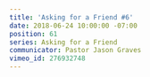 ```yaml
---
title: 'Asking for a Friend #6'
date: 2018-06-24 10:00:00 -07:00
position: 61
series: Asking for a Friend
communicator: Pastor Jason Graves
vimeo_id: 276932748
---
```


